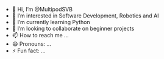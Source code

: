 - 👋 Hi, I’m @MultipodSVB
- 👀 I’m interested in Software Development, Robotics and AI
- 🌱 I’m currently learning Python
- 💞️ I’m looking to collaborate on beginner projects
- 📫 How to reach me ...
- 😄 Pronouns: ...
- ⚡ Fun fact: ...

<!---
MultipodSVB/MultipodSVB is a ✨ special ✨ repository because its `README.md` (this file) appears on your GitHub profile.
You can click the Preview link to take a look at your changes.
--->
